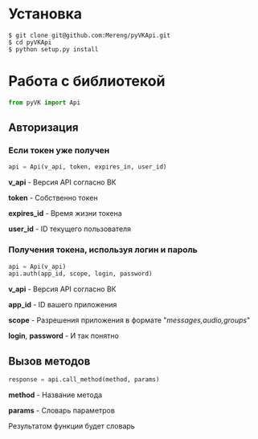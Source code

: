 # Установка
```
$ git clone git@github.com:Mereng/pyVKApi.git
$ cd pyVKApi
$ python setup.py install
```

# Работа с библиотекой

```python
from pyVK import Api
```
## Авторизация

### Если токен уже получен

```python
api = Api(v_api, token, expires_in, user_id)
```

**v_api** - Версия API согласно ВК

**token** - Собственно токен

**expires_id** - Время жизни токена

**user_id** - ID текущего пользователя

### Получения токена, используя логин и пароль

```python
api = Api(v_api)
api.auth(app_id, scope, login, password)
```

**v_api** - Версия API согласно ВК

**app_id** - ID вашего приложения

**scope** - Разрешения приложения в формате "*messages,audio,groups*"

**login**, **password** - И так понятно

## Вызов методов

```python
response = api.call_method(method, params)
```

**method** - Название метода

**params** - Словарь параметров

Результатом функции будет словарь
